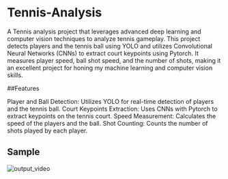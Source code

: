 # Tennis-Analysis


A Tennis analysis project that leverages advanced deep learning and computer vision techniques to analyze tennis gameplay. This project detects players and the tennis ball using YOLO and utilizes Convolutional Neural Networks (CNNs) to extract court keypoints using Pytorch. It measures player speed, ball shot speed, and the number of shots, making it an excellent project for honing my machine learning and computer vision skills.

##Features

Player and Ball Detection: Utilizes YOLO for real-time detection of players and the tennis ball.
Court Keypoints Extraction: Uses CNNs with Pytorch to extract keypoints on the tennis court.
Speed Measurement: Calculates the speed of the players and the ball.
Shot Counting: Counts the number of shots played by each player.

## Sample

![output_video](https://github.com/user-attachments/assets/1a3e2ece-0a84-40d3-975c-d9bf6848b9f8)

